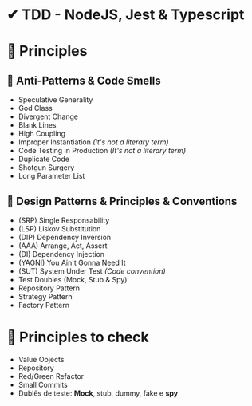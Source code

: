 # ✔ TDD - NodeJS, Jest & Typescript

# 📃 Principles

## 🤢 Anti-Patterns & Code Smells

- Speculative Generality
- God Class
- Divergent Change
- Blank Lines
- High Coupling
- Improper Instantiation _(It's not a literary term)_
- Code Testing in Production _(It's not a literary term)_
- Duplicate Code
- Shotgun Surgery
- Long Parameter List

## 🤗 Design Patterns & Principles & Conventions

- (SRP) Single Responsability
- (LSP) Liskov Substitution
- (DIP) Dependency Inversion
- (AAA) Arrange, Act, Assert
- (DI) Dependency Injection
- (YAGNI) You Ain't Gonna Need It
- (SUT) System Under Test _(Code convention)_
- Test Doubles (Mock, Stub & Spy)
- Repository Pattern
- Strategy Pattern
- Factory Pattern

# 🧐 Principles to check

- Value Objects
- Repository
- Red/Green Refactor
- Small Commits
- Dublês de teste: **Mock**, stub, dummy, fake e **spy**
